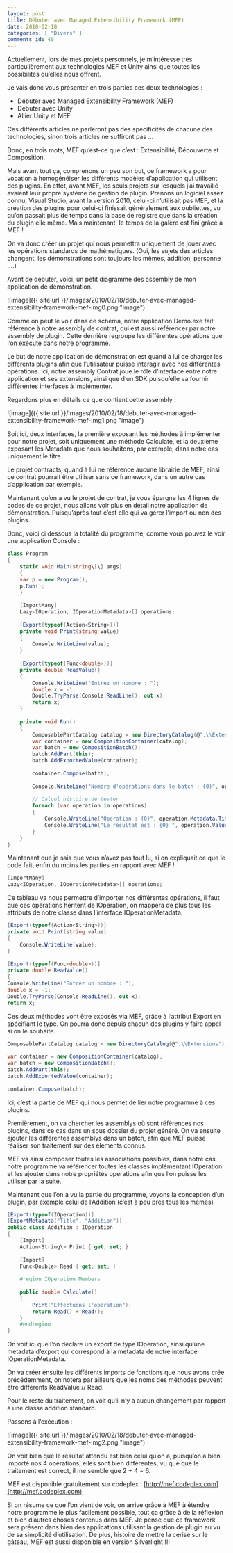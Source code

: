 ```yaml
---
layout: post
title: Débuter avec Managed Extensibility Framework (MEF)
date: 2010-02-18
categories: [ "Divers" ]
comments_id: 40 
---
```


Actuellement, lors de mes projets personnels, je m’intéresse très particulièrement aux technologies MEF et Unity ainsi que toutes les possibilités qu’elles nous offrent.

Je vais donc vous présenter en trois parties ces deux technologies :

* Débuter avec Managed Extensibility Framework (MEF)
* Débuter avec Unity
* Allier Unity et MEF

Ces différents articles ne parleront pas des spécificités de chacune des technologies, sinon trois articles ne suffiront pas …

Donc, en trois mots, MEF qu’est-ce que c’est : Extensibilité, Découverte et Composition.

Mais avant tout ça, comprenons un peu son but, ce framework a pour vocation à homogénéiser les différents modèles d’application qui utilisent des plugins. En effet, avant MEF, les seuls projets sur lesquels j’ai travaillé avaient leur propre système de gestion de plugin. Prenons un logiciel assez connu, Visual Studio, avant la version 2010, celui-ci n’utilisait pas MEF, et la création des plugins pour celui-ci finissait généralement aux oubliettes, vu qu’on passait plus de temps dans la base de registre que dans la création du plugin elle même. Mais maintenant, le temps de la galère est fini grâce à MEF !

On va donc créer un projet qui nous permettra uniquement de jouer avec les opérations standards de mathématiques. (Oui, les sujets des articles changent, les démonstrations sont toujours les mêmes, addition, personne ….)

Avant de débuter, voici, un petit diagramme des assembly de mon application de démonstration.

![image]({{ site.url }}/images/2010/02/18/debuter-avec-managed-extensibility-framework-mef-img0.png "image")

Comme on peut le voir dans ce schéma, notre application Demo.exe fait référence à notre assembly de contrat, qui est aussi référencer par notre assembly de plugin. Cette dernière regroupe les différentes opérations que l’on exécute dans notre programme.

Le but de notre application de démonstration est quand à lui de charger les différents plugins afin que l’utilisateur puisse interagir avec nos différentes opérations. Ici, notre assembly Contrat joue le rôle d’interface entre notre application et ses extensions, ainsi que d’un SDK puisqu’elle va fournir différentes interfaces à implémenter.

Regardons plus en détails ce que contient cette assembly :

![image]({{ site.url }}/images/2010/02/18/debuter-avec-managed-extensibility-framework-mef-img1.png "image")

Soit ici, deux interfaces, la première exposant les méthodes à implémenter pour notre projet, soit uniquement une méthode Calculate, et la deuxième exposant les Metadata que nous souhaitons, par exemple, dans notre cas uniquement le titre.

Le projet contracts, quand à lui ne référence aucune librairie de MEF, ainsi ce contrat pourrait être utiliser sans ce framework, dans un autre cas d’application par exemple.

Maintenant qu’on a vu le projet de contrat, je vous épargne les 4 lignes de codes de ce projet, nous allons voir plus en détail notre application de démonstration. Puisqu’après tout c’est elle qui va gérer l’import ou non des plugins.

Donc, voici ci dessous la totalité du programme, comme vous pouvez le voir une application Console :

```csharp
class Program  
{  
    static void Main(string\[\] args)  
    {  
    var p = new Program();  
    p.Run();  
    }  
  
    [ImportMany]  
    Lazy<IOperation, IOperationMetadata>[] operations;  
  
    [Export(typeof(Action<String>))]  
    private void Print(string value)  
    {  
        Console.WriteLine(value);  
    }  
  
    [Export(typeof(Func<double>))]  
    private double ReadValue()  
    {  
        Console.WriteLine("Entrez un nombre : ");  
        double x = -1;  
        Double.TryParse(Console.ReadLine(), out x);  
        return x;  
    }  
  
    private void Run()  
    {  
        ComposablePartCatalog catalog = new DirectoryCatalog(@".\\Extensions");  
        var container = new CompositionContainer(catalog);  
        var batch = new CompositionBatch();  
        batch.AddPart(this);  
        batch.AddExportedValue(container);  
  
        container.Compose(batch);  
  
        Console.WriteLine("Nombre d'opérations dans le batch : {0}", operations.Count());  
  
        // Calcul histoire de tester  
        foreach (var operation in operations)  
        {  
            Console.WriteLine("Operation : {0}", operation.Metadata.Title);  
            Console.WriteLine("Le résultat est : {0} ", operation.Value.Calculate());  
        }  
    }  
}
```

Maintenant que je sais que vous n’avez pas tout lu, si on expliquait ce que le code fait, enfin du moins les parties en rapport avec MEF !

```csharp
[ImportMany]  
Lazy<IOperation, IOperationMetadata>[] operations;
```

Ce tableau va nous permettre d’importer nos différentes opérations, il faut que ces opérations héritent de IOperation, on mappera de plus tous les attributs de notre classe dans l’interface IOperationMetadata.

```csharp
[Export(typeof(Action<String>))]  
private void Print(string value)  
{  
    Console.WriteLine(value);  
}  
  
[Export(typeof(Func<double>))]  
private double ReadValue()  
{  
Console.WriteLine("Entrez un nombre : ");  
double x = -1;  
Double.TryParse(Console.ReadLine(), out x);  
return x;
```

Ces deux méthodes vont être exposés via MEF, grâce à l’attribut Export en spécifiant le type. On pourra donc depuis chacun des plugins y faire appel si on le souhaite.

```csharp
ComposablePartCatalog catalog = new DirectoryCatalog(@".\\Extensions");  
  
var container = new CompositionContainer(catalog);  
var batch = new CompositionBatch();  
batch.AddPart(this);  
batch.AddExportedValue(container);  
  
container.Compose(batch);
```

Ici, c’est la partie de MEF qui nous permet de lier notre programme à ces plugins.

Premièrement, on va chercher les assemblys où sont références nos plugins, dans ce cas dans un sous dossier du projet généré. On va ensuite ajouter les différentes assemblys dans un batch, afin que MEF puisse réaliser son traitement sur des éléments connus.

MEF va ainsi composer toutes les associations possibles, dans notre cas, notre programme va référencer toutes les classes implémentant IOperation et les ajouter dans notre propriétés operations afin que l’on puisse les utiliser par la suite.

Maintenant que l’on a vu la partie du programme, voyons la conception d’un plugin, par exemple celui de
l’Addition (c’est à peu près tous les mêmes)

```csharp
[Export(typeof(IOperation))]  
[ExportMetadata("Title", "Addition")]  
public class Addition : IOperation  
{  
    [Import]  
    Action<String\> Print { get; set; }  
  
    [Import]  
    Func<Double> Read { get; set; }  
  
    #region IOperation Members  
  
    public double Calculate()  
    {  
        Print("Effectuons l'opération");  
        return Read() + Read();  
    }  
    #endregion  
}
```

On voit ici que l’on déclare un export de type IOperation, ainsi qu’une metadata d’export qui correspond à la metadata de notre interface IOperationMetadata.

On va créer ensuite les différents imports de fonctions que nous avons crée précédemment, on notera par ailleurs que les noms des méthodes peuvent être différents ReadValue // Read.

Pour le reste du traitement, on voit qu’il n’y a aucun changement par rapport à une classe addition standard.

Passons à l’exécution :

![image]({{ site.url }}/images/2010/02/18/debuter-avec-managed-extensibility-framework-mef-img2.png "image")

On voit bien que le résultat attendu est bien celui qu’on a, puisqu’on a bien importé nos 4 opérations, elles sont bien différentes, vu que que le traitement est correct, il me semble que 2 + 4 = 6.

MEF est disponible gratuitement sur codeplex : [http://mef.codeplex.com](http://mef.codeplex.com)

Si on résume ce que l’on vient de voir, on arrive grâce à MEF à étendre notre programme le plus facilement possible, tout ça grâce à de la réflexion et bien d’autres choses contenus dans MEF. Je pense que ce framework sera présent dans bien des applications utilisant la gestion de plugin au vu de sa simplicité d’utilisation. De plus, histoire de mettre la cerise sur le gâteau, MEF est aussi disponible en version Silverlight !!!
